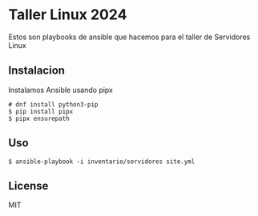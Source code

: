 # Taller Linux 2024
Estos son playbooks de ansible que hacemos para el taller de Servidores Linux

## Instalacion
Instalamos Ansible usando pipx
```
# dnf install python3-pip
$ pip install pipx
$ pipx ensurepath
```

## Uso
```
$ ansible-playbook -i inventario/servidores site.yml
```
## License
MIT
